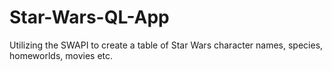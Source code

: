 # Star-Wars-QL-App
Utilizing the SWAPI to create a table of Star Wars character names, species, homeworlds, movies etc. 

